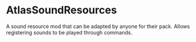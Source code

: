 # AtlasSoundResources
A sound resource mod that can be adapted by anyone for their pack. Allows registering sounds to be played through commands.
